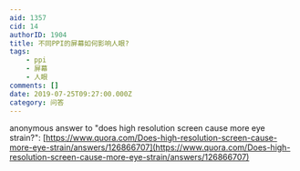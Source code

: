 ```yaml
---
aid: 1357
cid: 14
authorID: 1904
title: 不同PPI的屏幕如何影响人眼?
tags:
    - ppi
    - 屏幕
    - 人眼
comments: []
date: 2019-07-25T09:27:00.000Z
category: 问答
---
```


anonymous answer to "does high resolution screen cause more eye strain?": [https://www.quora.com/Does-high-resolution-screen-cause-more-eye-strain/answers/126866707](https://www.quora.com/Does-high-resolution-screen-cause-more-eye-strain/answers/126866707)
